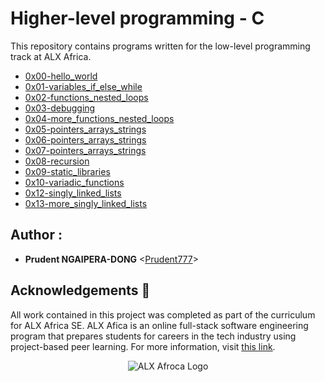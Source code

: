 # Higher-level programming - C

This repository contains programs written for the low-level programming
track at ALX Africa.

* [0x00-hello_world](./0x00-hello_world)
* [0x01-variables_if_else_while](./0x01-variables_if_else_while)
* [0x02-functions_nested_loops](./0x02-functions_nested_loops)
* [0x03-debugging](./0x03-debugging)
* [0x04-more_functions_nested_loops](./0x04-more_functions_nested_loops)
* [0x05-pointers_arrays_strings](./0x05-pointers_arrays_strings)
* [0x06-pointers_arrays_strings](./0x06-pointers_arrays_strings)
* [0x07-pointers_arrays_strings](./0x07-pointers_arrays_strings)
* [0x08-recursion](./0x08-recursion)
* [0x09-static_libraries](./0x09-static_libraries)
* [0x10-variadic_functions](./0x10-variadic_functions)
* [0x12-singly_linked_lists](./0x12-singly_linked_lists)
* [0x13-more_singly_linked_lists](./0x13-more_singly_linked_lists)

## Author :

* **Prudent NGAIPERA-DONG** <[Prudent777](https://github.com/Prudent777)>

## Acknowledgements :pray:

All work contained in this project was completed as part of the curriculum for
ALX Africa SE. ALX Afica is an online full-stack software
engineering program that prepares students for careers in the tech industry
using project-based peer learning. For more information, visit
[this link](https://www.alxafrica.com//).

<p align="center">
  <img src="http://www.alxafrica.com/wp-content/uploads/2022/01/header-logo.png"
       alt="ALX Afroca Logo"
  >
</p>
